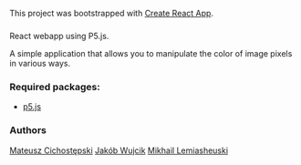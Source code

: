 <!-- # Change Color of Pixels
This project was bootstrapped with [Create React App](https://github.com/facebook/create-react-app).
###
React webapp using P5.js.
Changing color of pixels with the similar color as picked one.

### Required packages:
* [p5](https://www.npmjs.com/package/p5) -->


This project was bootstrapped with [Create React App](https://github.com/facebook/create-react-app).
###
React webapp using P5.js. 

A simple application that allows you to manipulate the color of image pixels in various ways.
<!-- Changing color of pixels with the similar color as picked one./ -->

### Required packages:
* [p5.js](https://www.npmjs.com/package/p5)

### Authors 
[Mateusz Cichostępski](https://github.com/Matiixx)
[Jakób Wujcik](https://github.com/jacobwojcik)
[Mikhail Lemiasheuski](https://github.com/albusDalbador)
